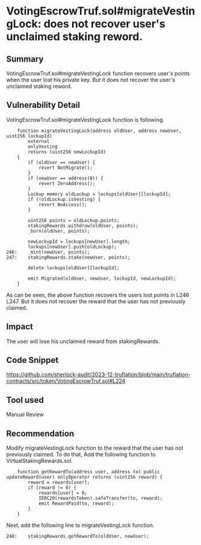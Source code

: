 # VotingEscrowTruf.sol#migrateVestingLock: does not recover user's unclaimed staking reword.
## Summary
VotingEscrowTruf.sol#migrateVestingLock function recovers user's points when the user lost his private key.
But it does not recover the user's unclaimed staking reword.

## Vulnerability Detail
VotingEscrowTruf.sol#migrateVestingLock function is following.
```solidity
    function migrateVestingLock(address oldUser, address newUser, uint256 lockupId)
        external
        onlyVesting
        returns (uint256 newLockupId)
    {
        if (oldUser == newUser) {
            revert NotMigrate();
        }
        if (newUser == address(0)) {
            revert ZeroAddress();
        }
        Lockup memory oldLockup = lockups[oldUser][lockupId];
        if (!oldLockup.isVesting) {
            revert NoAccess();
        }

        uint256 points = oldLockup.points;
        stakingRewards.withdraw(oldUser, points);
        _burn(oldUser, points);

        newLockupId = lockups[newUser].length;
        lockups[newUser].push(oldLockup);
246:    _mint(newUser, points);
247:    stakingRewards.stake(newUser, points);

        delete lockups[oldUser][lockupId];

        emit Migrated(oldUser, newUser, lockupId, newLockupId);
    }
```
As can be seen, the above function recovers the users lost points in L246 L247.
But it does not recover the reward that the user has not previously claimed.

## Impact
The user will lose his unclaimed reward from stakingRewards.

## Code Snippet
https://github.com/sherlock-audit/2023-12-truflation/blob/main/truflation-contracts/src/token/VotingEscrowTruf.sol#L224

## Tool used
Manual Review

## Recommendation
Modify migrateVestingLock function to the reward that the user has not previously claimed.
To do that, Add the following function to VirtualStakingRewards.sol.
```solidity
    function getRewardTo(address user, address to) public updateReward(user) onlyOperator returns (uint256 reward) {
        reward = rewards[user];
        if (reward != 0) {
            rewards[user] = 0;
            IERC20(rewardsToken).safeTransfer(to, reward);
            emit RewardPaid(to, reward);
        }
    }
```
Next, add the following line to migrateVestingLock function.
```solidity
248:    stakingRewards.getRewardTo(oldUser, newUser);
```